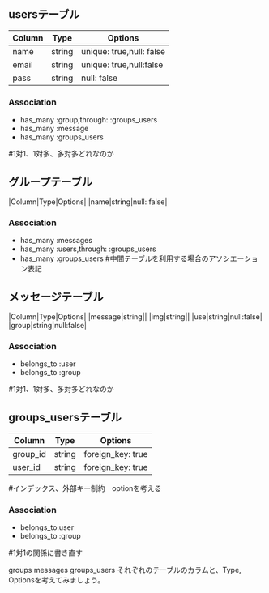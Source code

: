 ## usersテーブル

|Column|Type|Options|
|------|----|-------|
|name|string|unique: true,null: false|
|email|string|unique: true,null:false|
|pass|string|null: false|
### Association
- has_many  :group,through: :groups_users
- has_many  :message
- has_many  :groups_users

#1対1、1対多、多対多どれなのか


## グループテーブル

|Column|Type|Options|
|name|string|null: false|


### Association
- has_many :messages
- has_many  :users,through: :groups_users
- has_many :groups_users
#中間テーブルを利用する場合のアソシエーション表記



## メッセージテーブル

|Column|Type|Options|
|message|string||
|img|string||
|use|string|null:false|
|group|string|null:false|
### Association
- belongs_to :user
- belongs_to :group

#1対1、1対多、多対多どれなのか





## groups_usersテーブル

|Column|Type|Options|
|------|----|-------|
|group_id|string|foreign_key: true|
|user_id|string|foreign_key: true|

#インデックス、外部キー制約　optionを考える

### Association
- belongs_to:user
- belongs_to :group

#1対1の関係に書き直す










groups
messages
groups_users
それぞれのテーブルのカラムと、Type, Optionsを考えてみましょう。
